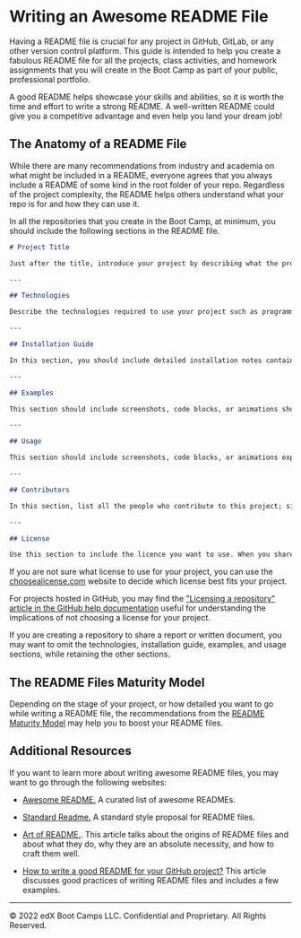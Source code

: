 # Writing an Awesome README File

Having a README file is crucial for any project in GitHub, GitLab, or any other version control platform. This guide is intended to help you create a fabulous README file for all the projects, class activities, and homework assignments that you will create in the Boot Camp as part of your public, professional portfolio.

A good README helps showcase your skills and abilities, so it is worth the time and effort to write a strong README. A well-written README could give you a competitive advantage and even help you land your dream job!

## The Anatomy of a README File

While there are many recommendations from industry and academia on what might be included in a README, everyone agrees that you always include a README of some kind in the root folder of your repo. Regardless of the project complexity, the README helps others understand what your repo is for and how they can use it.

In all the repositories that you create in the Boot Camp, at minimum, you should include the following sections in the README file.

```markdown
# Project Title

Just after the title, introduce your project by describing what the project is about, what problem inspired you to create this project, and/or what the main benefit for the potential user of your project might be.

---

## Technologies

Describe the technologies required to use your project such as programming languages, libraries, frameworks, and operating systems. Be sure to include the specific versions of any critical dependencies that you have used in the stable version of your project.

---

## Installation Guide

In this section, you should include detailed installation notes containing code blocks and screenshots.

---

## Examples

This section should include screenshots, code blocks, or animations showing how your project works.

---

## Usage

This section should include screenshots, code blocks, or animations explaining how to use your project.

---

## Contributors

In this section, list all the people who contribute to this project; since you may want to be reached by recruiters or potential collaborators, include your contact e-mail, and optionally your LinkedIn or Twitter profile.

---

## License

Use this section to include the licence you want to use. When you share a project on a repository, especially a public one, it's important to choose the right license to specify to others what they can and can not do with your source code and files.

```

If you are not sure what license to use for your project, you can use the [choosealicense.com](https://choosealicense.com/) website to decide which license best fits your project.

For projects hosted in GitHub, you may find the ["Licensing a repository" article in the GitHub help documentation](https://help.github.com/en/github/creating-cloning-and-archiving-repositories/licensing-a-repository) useful for understanding the implications of not choosing a license for your project.

If you are creating a repository to share a report or written document, you may want to omit the technologies, installation guide, examples, and usage sections, while retaining the other sections.

## The README Files Maturity Model

Depending on the stage of your project, or how detailed you want to go while writing a README file, the recommendations from the [README Maturity Model](https://github.com/LappleApple/feedmereadmes/blob/master/README-maturity-model.md#readme-maturity-model) may help you to boost your README files.

## Additional Resources

If you want to learn more about writing awesome README files, you may want to go through the following websites:

* [Awesome README.](https://github.com/matiassingers/awesome-readme) A curated list of awesome READMEs.

* [Standard Readme.](https://github.com/RichardLitt/standard-readme) A standard style proposal for README files.

* [Art of README.](https://github.com/noffle/art-of-readme). This article talks about the origins of README files and about what they do, why they are an absolute necessity, and how to craft them well.

* [How to write a good README for your GitHub project?](https://bulldogjob.com/news/449-how-to-write-a-good-readme-for-your-github-project) This article discusses good practices of writing README files and includes a few examples.

---
© 2022 edX Boot Camps LLC. Confidential and Proprietary. All Rights Reserved.
